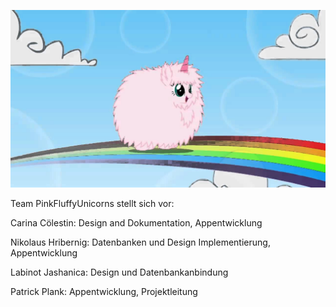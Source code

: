![Fluffy](/jpg/fluffyunicorn.jpg)

Team PinkFluffyUnicorns stellt sich vor:

Carina Cölestin: Design and Dokumentation, Appentwicklung

Nikolaus Hribernig: Datenbanken und Design Implementierung, Appentwicklung

Labinot Jashanica: Design und Datenbankanbindung

Patrick Plank: Appentwicklung, Projektleitung